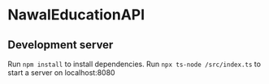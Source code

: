 # NawalEducationAPI

## Development server

Run `npm install` to install dependencies. Run `npx ts-node /src/index.ts` to start a server on localhost:8080

